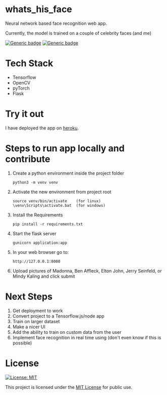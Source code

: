 # whats_his_face

Neural network based face recognition web app.

Currently, the model is trained on a couple of celebrity faces (and me)

[![Generic badge](https://img.shields.io/pypi/pyversions/Django)](https://shields.io/)
[![Generic badge](https://img.shields.io/badge/Version-1.0.0-green.svg)](https://shields.io/)



# Tech Stack

* Tensorflow
* OpenCV
* pyTorch
* Flask

# Try it out

I have deployed the app on [heroku](https://whats-his-face-v1.herokuapp.com/). 


# Steps to run app locally and contribute

1.  Create a python environment inside the project folder

        python3 -m venv venv

2.  Activate the new environment from project root

        source venv/bin/activate    (for linux)
        \venv\Scripts\activate.bat  (for windows)

3.  Install the Requirements

        pip install -r requirements.txt

4.  Start the flask server

        gunicorn application:app
    
5.  In your web browser go to:

        http://127.0.0.1:8000

6.  Upload pictures of Madonna, Ben Affleck, Elton John, Jerry Seinfeld, or Mindy Kaling and click submit

# Next Steps

1. Get deployment to work
2. Convert project to a Tensorflow.js/node app 
3. Train on larger dataset
4. Make a nicer UI
5. Add the ability to train on custom data from the user
6. Implement face recognition in real time using (don't even know if this is possible)



# License

[![License: MIT](https://img.shields.io/badge/License-MIT-yellow.svg)](https://opensource.org/licenses/MIT)

This project is licensed under the [MIT License](https://github.com/SiddhantNair/whats_his_face/blob/master/LICENSE) for public use.
